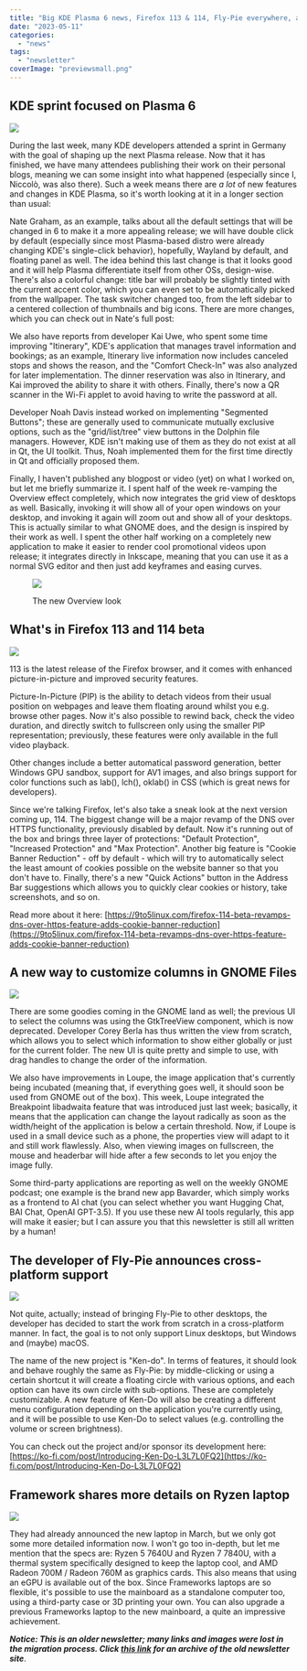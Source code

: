 ```yaml
---
title: "Big KDE Plasma 6 news, Firefox 113 & 114, Fly-Pie everywhere, and more!"
date: "2023-05-11"
categories: 
  - "news"
tags: 
  - "newsletter"
coverImage: "previewsmall.png"
---
```


## KDE sprint focused on Plasma 6

![](images/image-6.png)

During the last week, many KDE developers attended a sprint in Germany with the goal of shaping up the next Plasma release. Now that it has finished, we have many attendees publishing their work on their personal blogs, meaning we can some insight into what happened (especially since I, Niccolò, was also there). Such a week means there are _a lot_ of new features and changes in KDE Plasma, so it's worth looking at it in a longer section than usual:

Nate Graham, as an example, talks about all the default settings that will be changed in 6 to make it a more appealing release; we will have double click by default (especially since most Plasma-based distro were already changing KDE's single-click behavior), hopefully, Wayland by default, and floating panel as well. The idea behind this last change is that it looks good and it will help Plasma differentiate itself from other OSs, design-wise. There's also a colorful change: title bar will probably be slightly tinted with the current accent color, which you can even set to be automatically picked from the wallpaper. The task switcher changed too, from the left sidebar to a centered collection of thumbnails and big icons. There are more changes, which you can check out in Nate's full post:

We also have reports from developer Kai Uwe, who spent some time improving "Itinerary", KDE's application that manages travel information and bookings; as an example, Itinerary live information now includes canceled stops and shows the reason, and the "Comfort Check-In" was also analyzed for later implementation. The dinner reservation was also in Itinerary, and Kai improved the ability to share it with others. Finally, there's now a QR scanner in the Wi-Fi applet to avoid having to write the password at all.

Developer Noah Davis instead worked on implementing "Segmented Buttons"; these are generally used to communicate mutually exclusive options, such as the "grid/list/tree" view buttons in the Dolphin file managers. However, KDE isn't making use of them as they do not exist at all in Qt, the UI toolkit. Thus, Noah implemented them for the first time directly in Qt and officially proposed them.

Finally, I haven't published any blogpost or video (yet) on what I worked on, but let me briefly summarize it. I spent half of the week re-vamping the Overview effect completely, which now integrates the grid view of desktops as well. Basically, invoking it will show all of your open windows on your desktop, and invoking it again will zoom out and show all of your desktops. This is actually similar to what GNOME does, and the design is inspired by their work as well. I spent the other half working on a completely new application to make it easier to render cool promotional videos upon release; it integrates directly in Inkscape, meaning that you can use it as a normal SVG editor and then just add keyframes and easing curves.

<figure>

![](images/preview.png)

<figcaption>

The new Overview look

</figcaption>

</figure>

## What's in Firefox 113 and 114 beta

![](images/image-7.png)

113 is the latest release of the Firefox browser, and it comes with enhanced picture-in-picture and improved security features.

Picture-In-Picture (PIP) is the ability to detach videos from their usual position on webpages and leave them floating around whilst you e.g. browse other pages. Now it's also possible to rewind back, check the video duration, and directly switch to fullscreen only using the smaller PIP representation; previously, these features were only available in the full video playback.

Other changes include a better automatical password generation, better Windows GPU sandbox, support for AV1 images, and also brings support for color functions such as lab(), lch(), oklab() in CSS (which is great news for developers).

Since we're talking Firefox, let's also take a sneak look at the next version coming up, 114. The biggest change will be a major revamp of the DNS over HTTPS functionality, previously disabled by default. Now it's running out of the box and brings three layer of protections: "Default Protection", "Increased Protection" and "Max Protection". Another big feature is "Cookie Banner Reduction" - off by default - which will try to automatically select the least amount of cookies possible on the website banner so that you don't have to. Finally, there's a new "Quick Actions" button in the Address Bar suggestions which allows you to quickly clear cookies or history, take screenshots, and so on.

Read more about it here: [https://9to5linux.com/firefox-114-beta-revamps-dns-over-https-feature-adds-cookie-banner-reduction](https://9to5linux.com/firefox-114-beta-revamps-dns-over-https-feature-adds-cookie-banner-reduction)

## A new way to customize columns in GNOME Files

![](images/image-8.png)

There are some goodies coming in the GNOME land as well; the previous UI to select the columns was using the GtkTreeView component, which is now deprecated. Developer Corey Berla has thus written the view from scratch, which allows you to select which information to show either globally or just for the current folder. The new UI is quite pretty and simple to use, with drag handles to change the order of the information.

We also have improvements in Loupe, the image application that's currently being incubated (meaning that, if everything goes well, it should soon be used from GNOME out of the box). This week, Loupe integrated the Breakpoint libadwaita feature that was introduced just last week; basically, it means that the application can change the layout radically as soon as the width/height of the application is below a certain threshold. Now, if Loupe is used in a small device such as a phone, the properties view will adapt to it and still work flawlessly. Also, when viewing images on fullscreen, the mouse and headerbar will hide after a few seconds to let you enjoy the image fully.

Some third-party applications are reporting as well on the weekly GNOME podcast; one example is the brand new app Bavarder, which simply works as a frontend to AI chat (you can select whether you want Hugging Chat, BAI Chat, OpenAI GPT-3.5). If you use these new AI tools regularly, this app will make it easier; but I can assure you that this newsletter is still all written by a human!

## The developer of Fly-Pie announces cross-platform support

![](images/image-9.png)

Not quite, actually; instead of bringing Fly-Pie to other desktops, the developer has decided to start the work from scratch in a cross-platform manner. In fact, the goal is to not only support Linux desktops, but Windows and (maybe) macOS.

The name of the new project is "Ken-do". In terms of features, it should look and behave roughly the same as Fly-Pie: by middle-clicking or using a certain shortcut it will create a floating circle with various options, and each option can have its own circle with sub-options. These are completely customizable. A new feature of Ken-Do will also be creating a different menu configuration depending on the application you're currently using, and it will be possible to use Ken-Do to select values (e.g. controlling the volume or screen brightness).

You can check out the project and/or sponsor its development here: [https://ko-fi.com/post/Introducing-Ken-Do-L3L7L0FQ2](https://ko-fi.com/post/Introducing-Ken-Do-L3L7L0FQ2)

## Framework shares more details on Ryzen laptop

![](images/image-10.png)

They had already announced the new laptop in March, but we only got some more detailed information now. I won't go too in-depth, but let me mention that the specs are: Ryzen 5 7640U and Ryzen 7 7840U, with a thermal system specifically designed to keep the laptop cool, and AMD Radeon 700M / Radeon 760M as graphics cards. This also means that using an eGPU is available out of the box. Since Frameworks laptops are so flexible, it's possible to use the mainboard as a standalone computer too, using a third-party case or 3D printing your own. You can also upgrade a previous Frameworks laptop to the new mainboard, a quite an impressive achievement.

**_Notice: This is an older newsletter; many links and images were lost in the migration process. Click [this link](https://archive.techhut.tv/) for an archive of the old newsletter site_**.
